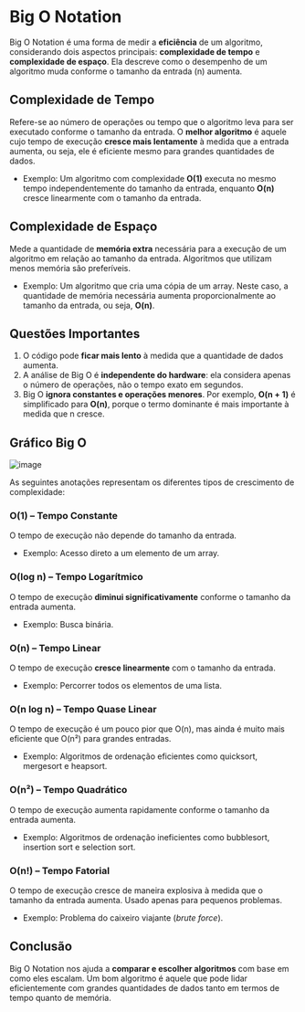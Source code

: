 # Big O Notation
Big O Notation é uma forma de medir a **eficiência** de um algoritmo, considerando dois aspectos principais: **complexidade de tempo** e **complexidade de espaço**. Ela descreve como o desempenho de um algoritmo muda conforme o tamanho da entrada (n) aumenta.

## Complexidade de Tempo
Refere-se ao número de operações ou tempo que o algoritmo leva para ser executado conforme o tamanho da entrada. O **melhor algoritmo** é aquele cujo tempo de execução **cresce mais lentamente** à medida que a entrada aumenta, ou seja, ele é eficiente mesmo para grandes quantidades de dados.

- Exemplo: Um algoritmo com complexidade **O(1)** executa no mesmo tempo independentemente do tamanho da entrada, enquanto **O(n)** cresce linearmente com o tamanho da entrada.

## Complexidade de Espaço
Mede a quantidade de **memória extra** necessária para a execução de um algoritmo em relação ao tamanho da entrada. Algoritmos que utilizam menos memória são preferíveis.

- Exemplo: Um algoritmo que cria uma cópia de um array. Neste caso, a quantidade de memória necessária aumenta proporcionalmente ao tamanho da entrada, ou seja, **O(n)**.

## Questões Importantes
1. O código pode **ficar mais lento** à medida que a quantidade de dados aumenta.
2. A análise de Big O é **independente do hardware**: ela considera apenas o número de operações, não o tempo exato em segundos.
3. Big O **ignora constantes e operações menores**. Por exemplo, **O(n + 1)** é simplificado para **O(n)**, porque o termo dominante é mais importante à medida que n cresce.

## Gráfico Big O
![image](https://github.com/user-attachments/assets/d22eeea9-9c92-425c-9eb5-406c132d9dce)

As seguintes anotações representam os diferentes tipos de crescimento de complexidade:

### O(1) – Tempo Constante
O tempo de execução não depende do tamanho da entrada.
- Exemplo: Acesso direto a um elemento de um array.

### O(log n) – Tempo Logarítmico
O tempo de execução **diminui significativamente** conforme o tamanho da entrada aumenta.
- Exemplo: Busca binária.

### O(n) – Tempo Linear
O tempo de execução **cresce linearmente** com o tamanho da entrada.
- Exemplo: Percorrer todos os elementos de uma lista.

### O(n log n) – Tempo Quase Linear
O tempo de execução é um pouco pior que O(n), mas ainda é muito mais eficiente que O(n²) para grandes entradas.
- Exemplo: Algoritmos de ordenação eficientes como quicksort, mergesort e heapsort.

### O(n²) – Tempo Quadrático
O tempo de execução aumenta rapidamente conforme o tamanho da entrada aumenta.
- Exemplo: Algoritmos de ordenação ineficientes como bubblesort, insertion sort e selection sort.

### O(n!) – Tempo Fatorial
O tempo de execução cresce de maneira explosiva à medida que o tamanho da entrada aumenta. Usado apenas para pequenos problemas.
- Exemplo: Problema do caixeiro viajante (_brute force_).

## Conclusão
Big O Notation nos ajuda a **comparar e escolher algoritmos** com base em como eles escalam. Um bom algoritmo é aquele que pode lidar eficientemente com grandes quantidades de dados tanto em termos de tempo quanto de memória.
